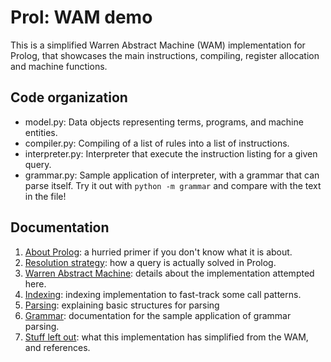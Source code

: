 # Prol: WAM demo

This is a simplified Warren Abstract Machine (WAM) implementation for Prolog, that showcases
the main instructions, compiling, register allocation and machine functions.

## Code organization

- model.py: Data objects representing terms, programs, and machine entities.
- compiler.py: Compiling of a list of rules into a list of instructions.
- interpreter.py: Interpreter that execute the instruction listing for a given query.
- grammar.py: Sample application of interpreter, with a grammar that can parse itself.
  Try it out with `python -m grammar` and compare with the text in the file!

## Documentation

1. [About Prolog](docs/about-prolog.md): a hurried primer if you don't know what it is about.
1. [Resolution strategy](docs/resolution.md): how a query is actually solved in Prolog. 
1. [Warren Abstract Machine](docs/wam.md): details about the implementation attempted here.
1. [Indexing](docs/indices.md): indexing implementation to fast-track some call patterns.
1. [Parsing](docs/parsing.md): explaining basic structures for parsing
1. [Grammar](docs/grammar.md): documentation for the sample application of grammar parsing.
1. [Stuff left out](docs/references.md): what this implementation has simplified from the WAM, and references.


